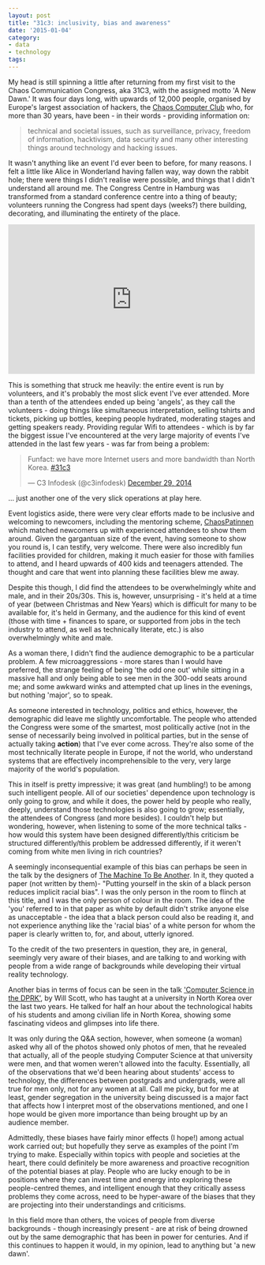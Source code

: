 ```yaml
---
layout: post
title: "31c3: inclusivity, bias and awareness"
date: '2015-01-04'
category:
- data
- technology
tags:
---
```



My head is still spinning a little after returning from my first visit to the Chaos Communication Congress, aka 31C3, with the assigned motto 'A New Dawn.' It was four days long, with upwards of 12,000 people, organised by Europe's largest association of hackers, the [Chaos Computer Club](http://www.ccc.de/en/) who, for more than 30 years, have been - in their words - providing information on:

<blockquote>technical and societal issues, such as surveillance, privacy, freedom of information, hacktivism, data security and many other interesting things around technology and hacking issues.</blockquote> 

It wasn't anything like an event I'd ever been to before, for many reasons. I felt a little like Alice in Wonderland having fallen way, way down the rabbit hole; there were things I didn't realise were possible, and things that I didn't understand all around me. The Congress Centre in Hamburg was transformed from a standard conference centre into a thing of beauty; volunteers running the Congress had spent days (weeks?) there building, decorating, and illuminating the entirety of the place.

<iframe src="https://www.flickr.com/photos/der_robert/16112469081/in/photolist-qxNBH4-qyTNe3-pEwBsq-qkZBkC-pFMKYX-qBwrRn-qAjb1L-qxjG25-qgSi1F-qzx38N-qm7Eb4-qCyezZ-qyCU5C-qzr9Nn-pFowmJ-qm1fcW-qkZB2G-pFMLA8-qAh3yW-qgKna5-qyfbdf-qi3cKd-qzx4zL-qzATek-qm3mH7-qCnMMM-qi3UXq-qkWz38-pBxyrm-qBr4gj-qxjH45-qiacR2-qmXJbR-qwY3Ry-qz1oky-qwvSsu-qkQ7Fd-qhRQKX-qCvFDp-qm221T-pAQF6p-qi3TEA-qxqVSz-qkPFju-pFBDYv-qkWh6x-qvLRx9-qkWqUz-qkPReG-pCQkyg/player/" width="500" height="303" frameborder="0" allowfullscreen webkitallowfullscreen mozallowfullscreen oallowfullscreen msallowfullscreen></iframe>

<!--more-->

This is something that struck me heavily: the entire event is run by volunteers, and it's probably the most slick event I've ever attended. More than a tenth of the attendees ended up being 'angels', as they call the volunteers - doing things like simultaneous interpretation, selling tshirts and tickets, picking up bottles, keeping people hydrated, moderating stages and getting speakers ready. Providing regular Wifi to attendees - which is by far the biggest issue I've encountered at the very large majority of events I've attended in the last few years - was far from being a problem:

<blockquote class="twitter-tweet" data-partner="tweetdeck"><p>Funfact: we have more Internet users and more  bandwidth than North Korea. <a href="https://twitter.com/hashtag/31c3?src=hash">#31c3</a></p>&mdash; C3 Infodesk (@c3infodesk) <a href="https://twitter.com/c3infodesk/status/549476958283636736">December 29, 2014</a></blockquote>
<script async src="//platform.twitter.com/widgets.js" charset="utf-8"></script>

... just another one of the very slick operations at play here.

Event logistics aside, there were very clear efforts made to be inclusive and welcoming to newcomers, including the mentoring scheme, [ChaosPatinnen](https://events.ccc.de/congress/2014/wiki/Assembly:Chaospatinnen) which matched newcomers up with experienced attendees to show them around. Given the gargantuan size of the event, having someone to show you round is, I can testify, very welcome. There were also incredibly fun facilities provided for children, making it much easier for those with families to attend, and I heard upwards of 400 kids and teenagers attended. The thought and care that went into planning these facilities blew me away.

Despite this though, I did find the attendees to be overwhelmingly white and male, and in their 20s/30s. This is, however, unsurprising - it's held at a time of year (between Christmas and New Years) which is difficult for many to be available for, it's held in Germany, and the audience for this kind of event (those with time + finances to spare, or supported from jobs in the tech industry to attend, as well as technically literate, etc.) is also overwhelmingly white and male.

As a woman there, I didn't find the audience demographic to be a particular problem. A few microaggressions - more stares than I would have preferred, the strange feeling of being 'the odd one out' while sitting in a massive hall and only being able to see men in the 300-odd seats around me; and some awkward winks and attempted chat up lines in the evenings, but nothing 'major', so to speak.

As someone interested in technology, politics and ethics, however, the demographic did leave me slightly uncomfortable. The people who attended the Congress were some of the smartest, most politically active (not in the sense of necessarily being involved in political parties, but in the sense of actually taking **action**) that I've ever come across. They're also some of the most technically literate people in Europe, if not the world, who understand systems that are effectively incomprehensible to the very, very large majority of the world's population. 

This in itself is pretty impressive; it was great (and humbling!) to be among such intelligent people. All of our societies' dependence upon technology is only going to grow, and while it does, the power held by people who really, deeply, understand those technologies is also going to grow; essentially, the attendees of Congress (and more besides). I couldn't help but wondering, however, when listening to some of the more technical talks - how would this system have been designed differently/this criticism be structured differently/this problem be addressed differently, if it weren't coming from white men living in rich countries?

A seemingly inconsequential example of this bias can perhaps be seen in the talk by the designers of [The Machine To Be Another](http://media.ccc.de/browse/congress/2014/31c3_-_6385_-_en_-_saal_g_-_201412292245_-_the_machine_to_be_another_-_beanotherlab.html#video). In it, they quoted a paper (not written by them)- "Putting yourself in the skin of a black person reduces implicit racial bias". I was the only person in the room to flinch at this title, and I was the only person of colour in the room. The idea of the 'you' referred to in that paper as white by default didn't strike anyone else as unacceptable - the idea that a black person could also be reading it, and not experience anything like the 'racial bias' of a white person for whom the paper is clearly written to, for, and about, utterly ignored.

To the credit of the two presenters in question, they are, in general, seemingly very aware of their biases, and are talking to and working with people from a wide range of backgrounds while developing their virtual reality technology.

Another bias in terms of focus can be seen in the talk ['Computer Science in the DPRK'](http://media.ccc.de/browse/congress/2014/31c3_-_6253_-_en_-_saal_2_-_201412292115_-_computer_science_in_the_dprk_-_will_scott.html#video), by Will Scott, who has taught at a university in North Korea over the last two years. He talked for half an hour about the technological habits of his students and among civilian life in North Korea, showing some fascinating videos and glimpses into life there. 

It was only during the Q&A section, however, when someone (a woman) asked why all of the photos showed only photos of men, that he revealed that actually, all of the people studying Computer Science at that university were men, and that women weren't allowed into the faculty. Essentially, all of the observations that we'd been hearing about students' access to technology, the differences between postgrads and undergrads, were all true for men only, not for any women at all. Call me picky, but for me at least, gender segregation in the university being discussed is a major fact that affects how I interpret most of the observations mentioned, and one I hope would be given more importance than being brought up by an audience member.

Admittedly, these biases have fairly minor effects (I hope!) among actual work carried out; but hopefully they serve as examples of the point I'm trying to make. Especially within topics with people and societies at the heart, there could definitely be more awareness and proactive recognition of the potential biases at play. People who are lucky enough to be in positions where they can invest time and energy into exploring these people-centred themes, and intelligent enough that they critically assess problems they come across, need to be hyper-aware of the biases that they are projecting into their understandings and criticisms.

In this field more than others, the voices of people from diverse backgrounds - though increasingly present - are at risk of being drowned out by the same demographic that has been in power for centuries. And if this continues to happen it would, in my opinion, lead to anything but 'a new dawn'.
